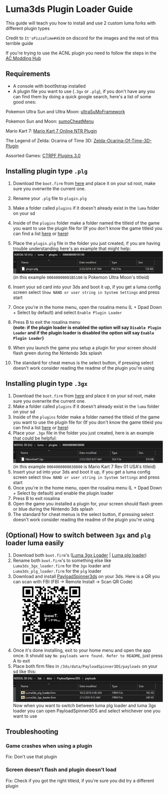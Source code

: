 # Luma3ds Plugin Loader Guide

This guide will teach you how to install and use 2 custom luma forks with different plugin types

Credit to `It'sPizzaTime#4530` on discord for the images and the rest of this terrible guide

If you're trying to use the ACNL plugin you need to follow the steps in the [AC Modding Hub](https://discord.gg/EZSxqRr)

## Requirements

* A console with boot9strap installed
* A plugin file you want to use (`.3gx` or `.plg`), if you don't have any you can find them by doing a quick google search, here's a list of some good ones:

Pokemon Ultra Sun and Ultra Moon: [ultraSuMoFramework](https://gbatemp.net/threads/release-ultrasumoframework-ntr-plugin-for-ultra-sumo.489098/)

Pokemon Sun and Moon: [sumoCheatMenu](https://github.com/AnalogMan151/sumoCheatMenu/releases)

Mario Kart 7: [Mario Kart 7 Online NTR Plugin](https://github.com/DarkFlare69/MK7-Online-NTR-Plugin-v3/raw/master/MarioKart7.3gx)

The Legend of Zelda: Ocarina of Time 3D: [Zelda-Ocarina-Of-Time-3D-Plugin](https://github.com/Nanquitas/Zelda-Ocarina-Of-Time-3D-Plugin)

Assorted Games: [CTRPF Plugins 3.0](https://www.maxconsole.com/attachments/ctrpf-plugins-master-zip.9248/)

## Installing plugin type `.plg`

1. Download the `boot.firm` from [here](http://badda.de/lumamod/Luma3DS_v9.1-7-gbd15f_mod.7z) and place it on your sd root, make sure you overwrite the current one.
2. Rename your `.plg` file to `plugin.plg`
3. Make a folder called `plugins` if it doesn't already exist in the `luma` folder on your sd
4. Inside of the `plugins` folder make a folder named the titleid of the game you want to use the plugin file for (If you don't know the game titleid you can find a list [here](http://3dsdb.com) or [here](https://hax0kartik.github.io/3dsdb/))
5. Place the `plugin.plg` file in the folder you just created, if you are having trouble understanding here's an example that might help: <br/>
![plg location](/files/pic/plg_location.png)<br/>
(in this example `00040000001B5100` is Pokemon Ultra Moon's titleid)

6. Insert your sd card into your 3ds and boot it up, if you get a luma config screen select `Show NAND or user string in System Settings` and press start
7. Once you're in the home menu, open the rosalina menu (L + Dpad Down + Select by default) and select `Enable Plugin Loader`
8. Press B to exit the rosalina menu<br/>**(note: if the plugin loader is enabled the option will say `Disable Plugin Loader` and if the plugin loader is disabled the option will say `Enable Plugin Loader`)**<br/>
9. When you launch the game you setup a plugin for your screen should flash green during the Nintendo 3ds splash
10. The standard for cheat menus is the select button, if pressing select doesn't work consider reading the readme of the plugin you're using

## Installing plugin type `.3gx`

1. Download the `boot.firm` from [here](https://github.com/mariohackandglitch/Luma3DS/releases/latest/) and place it on your sd root, make sure you overwrite the current one.
2. Make a folder called `plugins` if it doesn't already exist in the `luma` folder on your sd
3. Inside of the `plugins` folder make a folder named the titleid of the game you want to use the plugin file for (If you don't know the game titleid you can find a list [here](http://3dsdb.com) or [here](https://hax0kartik.github.io/3dsdb/))
4. Place your `.3gx` file in the folder you just created, here is an example that could be helpful:
![3gx location](/files/pic/3gx_location.png) <br/> (in this example `0004000000030800` is Mario Kart 7 Rev 01 USA's titleid)
5. Insert your sd into your 3ds and boot it up, if you get a luma config screen select `Show NAND or user string in System Settings` and press start
6. Once you're in the home menu, open the rosalina menu (L + Dpad Down + Select by default) and enable the plugin loader
7. Press B to exit rosalina
8. Open the game you installed a plugin for, your screen should flash green or blue during the Nintendo 3ds splash
9. The standard for cheat menus is the select button, if pressing select doesn't work consider reading the readme of the plugin you're using

## (Optional) How to switch between `3gx` and `plg` loader luma easily

1. Download both `boot.firm`'s ([Luma 3gx Loader](https://github.com/mariohackandglitch/Luma3DS/releases/latest/) | [Luma plg loader](http://badda.de/lumamod/Luma3DS_v9.1-7-gbd15f_mod.7z))
2. Rename both `boot.firm`'s to something else like `Luma3ds_3gx_loader.firm` for the `3gx` loader and `Luma3ds_plg_loader.firm` for the `plg` loader
3. Download and install [PayloadSpinner3ds](https://github.com/SaturnSH2x2/PayloadSpinner3DS/releases/latest) on your 3ds. Here is a QR you can scan with FBI (FBI -> Remote Install -> Scan QR Code)  
&nbsp;&nbsp;&nbsp;&nbsp;&nbsp;&nbsp;![PayloadSpinner3ds QR](/files/pic/payload_spinner_3ds_qr.png)
4. Once it's done installing, exit to your home menu and open the app once. It should say `No payloads were found. Refer to README`, just press A to exit
5. Place both firm files in `/3ds/data/PayloadSpinner3DS/payloads` on your sd like this:
![PayloadSpinner3ds payload location](/files/pic/payload_spinner_3ds_payload_location.png)<br/>
  Now when you want to switch between luma plg loader and luma 3gx loader you can open PayloadSpinner3DS and select whichever one you want to use

## Troubleshooting

### **Game crashes when using a plugin**

Fix: Don't use that plugin

### **Screen doesn't flash and plugin doesn't load**

Fix: Check if you got the right titleid, if you're sure you did try a different plugin